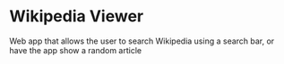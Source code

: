 # Wikipedia Viewer
Web app that allows the user to search Wikipedia using a search bar, or have the app show a random article